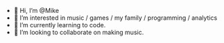 - 👋 Hi, I’m @Mike
- 👀 I’m interested in music / games / my family / programming / analytics
- 🌱 I’m currently learning to code.
- 💞️ I’m looking to collaborate on making music.

<!---
DiscreteGauss/DiscreteGauss is a ✨ special ✨ repository because its `README.md` (this file) appears on your GitHub profile.
You can click the Preview link to take a look at your changes.
--->
